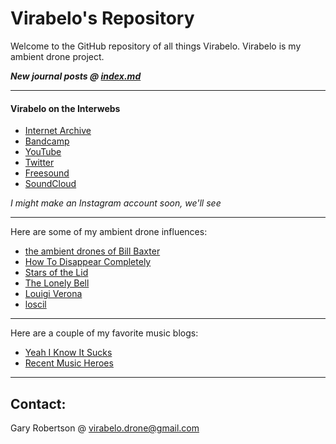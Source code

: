 # Virabelo's Repository 
Welcome to the GitHub repository of all things Virabelo.
Virabelo is my ambient drone project. 

***New journal posts @ [index.md](https://github.com/theambientdronesofvirabelo/Virabelo/blob/main/index.md)***
___
#### Virabelo on the Interwebs
- [Internet Archive](https://archive.org/details/@virabelo) 
- [Bandcamp](https://virabelo.bandcamp.com) 
- [YouTube](https://youtube.com/@theambientdronesofvirabelo) 
- [Twitter](https://www.twitter.com/virabelomusic) 
- [Freesound](https://freesound.org/people/virabelo/ ) 
- [SoundCloud](https://www.soundcloud.com/virabelo) 

*I might make an Instagram account soon, we'll see*
___
Here are some of my ambient drone influences:

- [the ambient drones of Bill Baxter](https://billbaxter.bandcamp.com/) 
- [How To Disappear Completely](https://htdc.bandcamp.com/) 
- [Stars of the Lid](https://starsofthelid.bandcamp.com) 
- [The Lonely Bell](https://thelonelybell.bandcamp.com/)
- [Louigi Verona](https://louigi.bandcamp.com/)
- [loscil](https://loscil.bandcamp.com/)
___
Here are a couple of my favorite music blogs:

- [Yeah I Know It Sucks](https://yeahiknowitsucks.wordpress.com/)
- [Recent Music Heroes](https://agier.blogspot.com/) 
___
## Contact:

Gary Robertson @ virabelo.drone@gmail.com 

